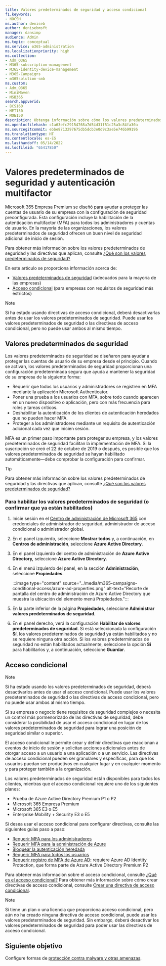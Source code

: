 ```yaml
---
title: Valores predeterminados de seguridad y acceso condicional
f1.keywords:
- NOCSH
ms.author: deniseb
author: denisebmsft
manager: dansimp
audience: Admin
ms.topic: conceptual
ms.service: o365-administration
ms.localizationpriority: high
ms.collection:
- Adm_O365
- M365-subscription-management
- M365-identity-device-management
- M365-Campaigns
- m365solution-smb
ms.custom:
- Adm_O365
- MiniMaven
- MSB365
search.appverid:
- BCS160
- MET150
- MOE150
description: Obtenga información sobre cómo los valores predeterminados de seguridad pueden ayudar a proteger su organización frente a ataques relacionados con la identidad proporcionando una preconfiguración de seguridad para Microsoft 365 Empresa Premium.
ms.openlocfilehash: c1a63efc29154768a7d54d31f51c25a3c84fa30a
ms.sourcegitcommit: ebbe8713297675db5dcb3e0d9c3ae5e746b99196
ms.translationtype: HT
ms.contentlocale: es-ES
ms.lasthandoff: 05/14/2022
ms.locfileid: "65417850"
---
```

# <a name="security-defaults-and-multi-factor-authentication"></a>Valores predeterminados de seguridad y autenticación multifactor

Microsoft 365 Empresa Premium se diseñó para ayudar a proteger las cuentas de usuario de su empresa con la configuración de seguridad preconfigurada. Esta configuración incluye la habilitación de la autenticación multifactor (MFA) para todos los administradores y cuentas de usuario. En la mayoría de las organizaciones, los valores predeterminados de seguridad ofrecen un buen nivel de seguridad adicional de inicio de sesión.

Para obtener más información sobre los valores predeterminados de seguridad y las directivas que aplican, consulte [¿Qué son los valores predeterminados de seguridad?](/azure/active-directory/fundamentals/concept-fundamentals-security-defaults)

En este artículo se proporciona información acerca de:

- [Valores predeterminados de seguridad](#security-defaults) (adecuados para la mayoría de las empresas)
- [Acceso condicional](#conditional-access) (para empresas con requisitos de seguridad más estrictos)

> [!NOTE]
> Si ha estado usando directivas de acceso condicional, deberá desactivarlas antes de usar los valores predeterminados de seguridad. Puede usar los valores predeterminados de seguridad o las directivas de acceso condicional, pero no puede usar ambos al mismo tiempo.

## <a name="security-defaults"></a>Valores predeterminados de seguridad

Los valores predeterminados de seguridad se diseñaron para ayudar a proteger las cuentas de usuario de su empresa desde el principio. Cuando se activan, los valores predeterminados de seguridad proporcionan una configuración predeterminada segura que ayuda a mantener la seguridad de su empresa de la siguiente forma:

- Requerir que todos los usuarios y administradores se registren en MFA mediante la aplicación Microsoft Authenticator.
- Poner una prueba a los usuarios con MFA, sobre todo cuando aparecen en un nuevo dispositivo o aplicación, pero con más frecuencia para roles y tareas críticos.
- Deshabilitar la autenticación de los clientes de autenticación heredados que no pueden hacer MFA.
- Proteger a los administradores mediante un requisito de autenticación adicional cada vez que inicien sesión.

MFA es un primer paso importante para proteger su empresa, y los valores predeterminados de seguridad facilitan la implementación de MFA. Si la suscripción se creó el 22 de octubre de 2019 o después, es posible que los valores predeterminados de seguridad se hayan habilitado automáticamente&mdash;debe comprobar la configuración para confirmar.

> [!TIP]
> Para obtener más información sobre los valores predeterminados de seguridad y las directivas que aplican, consulte [¿Qué son los valores predeterminados de seguridad?](/azure/active-directory/fundamentals/concept-fundamentals-security-defaults)

### <a name="to-enable-security-defaults-or-confirm-theyre-already-enabled"></a>Para habilitar los valores predeterminados de seguridad (o confirmar que ya están habilitados)

1. Inicie sesión en el <a href="https://go.microsoft.com/fwlink/p/?linkid=2024339" target="_blank">Centro de administración de Microsoft 365</a> con credenciales de administrador de seguridad, administrador de acceso condicional o administrador global.

2. En el panel izquierdo, seleccione **Mostrar todos** y, a continuación, en **Centros de administración**, seleccione **Azure Active Directory**.

3. En el panel izquierdo del centro de administración de **Azure Active Directory,** seleccione **Azure Active Directory**.

4. En el menú izquierdo del panel, en la sección **Administración**, seleccione **Propiedades**.

    :::image type="content" source="../media/m365-campaigns-conditional-access/azure-ad-properties.png" alt-text="Recorte de pantalla del centro de administración de Azure Active Directory que muestra la ubicación del elemento menú Propiedades.":::

5. En la parte inferior de la página **Propiedades**, seleccione **Administrar valores predeterminados de seguridad**.

6. En el panel derecho, verá la configuración **Habilitar de valores predeterminados de seguridad**. Si está seleccionada la configuración **Sí**, los valores predeterminados de seguridad ya están habilitados y no se requiere ninguna otra acción. Si los valores predeterminados de seguridad no están habilitados actualmente, seleccione la opción **Sí** para habilitarlos y, a continuación, seleccione **Guardar**.

## <a name="conditional-access"></a>Acceso condicional

> [!NOTE]
> Si ha estado usando los valores predeterminados de seguridad, deberá desactivarlos antes de usar el acceso condicional. Puede usar los valores predeterminados de seguridad o las directivas de acceso condicional, pero no puede usar ambos al mismo tiempo.

Si su empresa o negocio tiene requisitos de seguridad complejos o necesita un control más pormenorizado de las directivas de seguridad, debe considerar la posibilidad de usar el acceso condicional en lugar de los valores predeterminados de seguridad para lograr una posición de seguridad similar o superior.

El acceso condicional le permite crear y definir directivas que reaccionan a eventos de inicio de sesión y solicitan acciones adicionales antes de otorgar acceso a un usuario a una aplicación o a un servicio. Las directivas de acceso condicional pueden ser granulares y específicas, para que los usuarios puedan ser productivos en cualquier lugar y en cualquier momento y para proteger también a la organización.

Los valores predeterminados de seguridad están disponibles para todos los clientes, mientras que el acceso condicional requiere uno de los siguientes planes:

- Prueba de Azure Active Directory Premium P1 o P2
- Microsoft 365 Empresa Premium
- Microsoft 365 E3 o E5
- Enterprise Mobility + Security E3 o E5

Si desea usar el acceso condicional para configurar directivas, consulte las siguientes guías paso a paso:

- [Requerir MFA para los administradores](/azure/active-directory/conditional-access/howto-conditional-access-policy-admin-mfa)
- [Requerir MFA para la administración de Azure](/azure/active-directory/conditional-access/howto-conditional-access-policy-azure-management)
- [Bloquear la autenticación heredada](/azure/active-directory/conditional-access/howto-conditional-access-policy-block-legacy)
- [Requerir MFA para todos los usuarios](/azure/active-directory/conditional-access/howto-conditional-access-policy-all-users-mfa)
- [Requerir registro de MFA de Azure AD](/azure/active-directory/identity-protection/howto-identity-protection-configure-mfa-policy): requiere Azure AD Identity Protection, que forma parte de Azure Active Directory Premium P2

Para obtener más información sobre el acceso condicional, consulte [¿Qué es el acceso condicional?](/azure/active-directory/conditional-access/overview) Para obtener más información sobre cómo crear directivas de acceso condicional, consulte [Crear una directiva de acceso condicional](/azure/active-directory/authentication/tutorial-enable-azure-mfa#create-a-conditional-access-policy).

> [!NOTE]
> Si tiene un plan o una licencia que proporciona acceso condicional, pero aún no ha creado ninguna directiva de acceso condicional, puede usar los valores predeterminados de seguridad. Sin embargo, deberá desactivar los valores predeterminados de seguridad para poder usar las directivas de acceso condicional.

## <a name="next-objective"></a>Siguiente objetivo

Configure formas de [protección contra malware y otras amenazas](m365bp-increase-protection.md).

